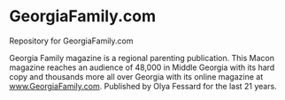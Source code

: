 GeorgiaFamily.com
=================

Repository for GeorgiaFamily.com

Georgia Family magazine is a regional parenting publication. This Macon magazine reaches an audience of 48,000 in Middle Georgia with its hard copy and thousands more all over Georgia with its online magazine at www.GeorgiaFamily.com. Published by Olya Fessard for the last 21 years.
